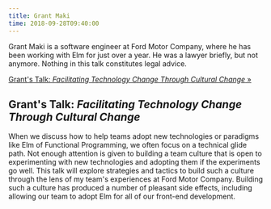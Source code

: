 ```yaml
---
title: Grant Maki
time: 2018-09-28T09:40:00
---
```


Grant Maki is a software engineer at Ford Motor Company, where he has been working with Elm for just over a year. He was a lawyer briefly, but not anymore. Nothing in this talk constitutes legal advice.

[Grant's Talk: *Facilitating Technology Change Through Cultural Change* &raquo;](directive:more)

## Grant's Talk: *Facilitating Technology Change Through Cultural Change*

When we discuss how to help teams adopt new technologies or paradigms like Elm of Functional Programming, we often focus on a technical glide path. Not enough attention is given to building a team culture that is open to experimenting with new technologies and adopting them if the experiments go well. This talk will explore strategies and tactics to build such a culture through the lens of my team's experiences at Ford Motor Company. Building such a culture has produced a number of pleasant side effects, including allowing our team to adopt Elm for all of our front-end development.

